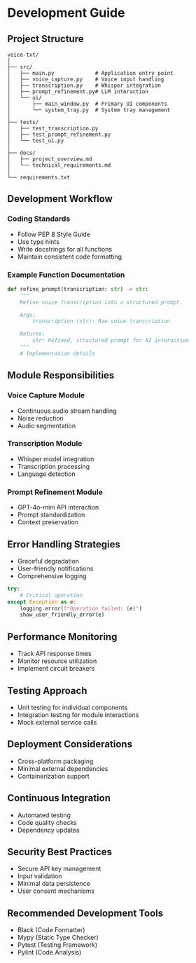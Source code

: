 # Development Guide

## Project Structure
```
voice-txt/
│
├── src/
│   ├── main.py             # Application entry point
│   ├── voice_capture.py    # Voice input handling
│   ├── transcription.py    # Whisper integration
│   ├── prompt_refinement.py# LLM interaction
│   └── ui/
│       ├── main_window.py  # Primary UI components
│       └── system_tray.py  # System tray management
│
├── tests/
│   ├── test_transcription.py
│   ├── test_prompt_refinement.py
│   └── test_ui.py
│
├── docs/
│   ├── project_overview.md
│   └── technical_requirements.md
│
└── requirements.txt
```

## Development Workflow

### Coding Standards
- Follow PEP 8 Style Guide
- Use type hints
- Write docstrings for all functions
- Maintain consistent code formatting

### Example Function Documentation
```python
def refine_prompt(transcription: str) -> str:
    """
    Refine voice transcription into a structured prompt.

    Args:
        transcription (str): Raw voice transcription

    Returns:
        str: Refined, structured prompt for AI interaction
    """
    # Implementation details
```

## Module Responsibilities

### Voice Capture Module
- Continuous audio stream handling
- Noise reduction
- Audio segmentation

### Transcription Module
- Whisper model integration
- Transcription processing
- Language detection

### Prompt Refinement Module
- GPT-4o-mini API interaction
- Prompt standardization
- Context preservation

## Error Handling Strategies
- Graceful degradation
- User-friendly notifications
- Comprehensive logging

```python
try:
    # Critical operation
except Exception as e:
    logging.error(f"Operation failed: {e}")
    show_user_friendly_error(e)
```

## Performance Monitoring
- Track API response times
- Monitor resource utilization
- Implement circuit breakers

## Testing Approach
- Unit testing for individual components
- Integration testing for module interactions
- Mock external service calls

## Deployment Considerations
- Cross-platform packaging
- Minimal external dependencies
- Containerization support

## Continuous Integration
- Automated testing
- Code quality checks
- Dependency updates

## Security Best Practices
- Secure API key management
- Input validation
- Minimal data persistence
- User consent mechanisms

## Recommended Development Tools
- Black (Code Formatter)
- Mypy (Static Type Checker)
- Pytest (Testing Framework)
- Pylint (Code Analysis)
